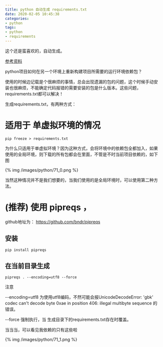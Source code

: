 ```yaml
---
title: python 自动生成 requirements.txt
date: 2020-02-05 10:45:38
categories:
- python
tags:
- python
- requirements
---
```

这个还是蛮喜欢的，自动生成。

<!-- more -->

[参考资料](https://www.jb51.net/article/170248.htm)

python项目如何在另一个环境上重新构建项目所需要的运行环境依赖包？

使用的时候边记载是个很麻烦的事情，总会出现遗漏的包的问题，这个时候手动安装也很麻烦，不能确定代码报错的需要安装的包是什么版本。这些问题，requirements.txt都可以解决！

生成requirements.txt，有两种方式：

# 适用于 单虚拟环境的情况

	pip freeze > requirements.txt

为什么只适用于单虚拟环境？因为这种方式，会将环境中的依赖包全都加入，如果使用的全局环境，则下载的所有包都会在里面，不管是不时当前项目依赖的，如下图

{% img /images/python/71_0.png %}

当然这种情况并不是我们想要的，当我们使用的是全局环境时，可以使用第二种方法。

# (推荐) 使用 pipreqs ，

github地址为： https://github.com/bndr/pipreqs


## 安装

	pip install pipreqs

## 在当前目录生成

	pipreqs . --encoding=utf8 --force

注意 

--encoding=utf8 为使用utf8编码，不然可能会报UnicodeDecodeError: 'gbk' codec can't decode byte 0xae in position 406: illegal multibyte sequence 的错误。

--force 强制执行，当 生成目录下的requirements.txt存在时覆盖。

当当当，可以看见我依赖的只有这些啦

{% img /images/python/71_1.png %}